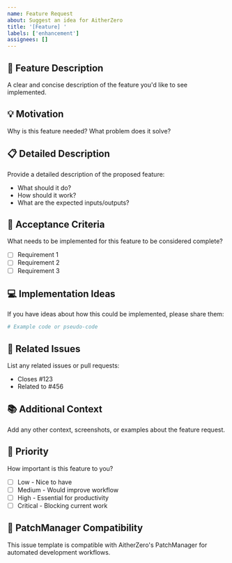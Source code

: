 ```yaml
---
name: Feature Request
about: Suggest an idea for AitherZero
title: '[Feature] '
labels: ['enhancement']
assignees: []
---
```


## 🚀 Feature Description
A clear and concise description of the feature you'd like to see implemented.

## 💡 Motivation
Why is this feature needed? What problem does it solve?

## 📋 Detailed Description
Provide a detailed description of the proposed feature:

- What should it do?
- How should it work?
- What are the expected inputs/outputs?

## 🎯 Acceptance Criteria
What needs to be implemented for this feature to be considered complete?

- [ ] Requirement 1
- [ ] Requirement 2
- [ ] Requirement 3

## 💻 Implementation Ideas
If you have ideas about how this could be implemented, please share them:

```powershell
# Example code or pseudo-code
```

## 🔗 Related Issues
List any related issues or pull requests:

- Closes #123
- Related to #456

## 📚 Additional Context
Add any other context, screenshots, or examples about the feature request.

## 🎯 Priority
How important is this feature to you?

- [ ] Low - Nice to have
- [ ] Medium - Would improve workflow
- [ ] High - Essential for productivity
- [ ] Critical - Blocking current work

## 🤝 PatchManager Compatibility
This issue template is compatible with AitherZero's PatchManager for automated development workflows.
